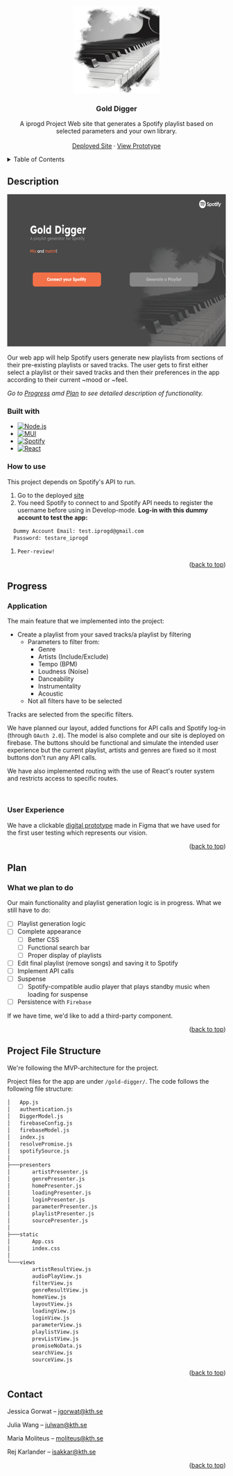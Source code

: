 <a name="readme-top"></a>

<!-- Title and Logo -->
<br />
<div align="center">
  <a href="https://github.com/dynamisk-webb/Gold-Digger">
    <img src="images/piano.png" height="200">
  </a>

  <h3 align="center">Gold Digger</h3>

  <p align="center">
    A iprogd Project Web site that generates a Spotify playlist based on selected parameters and your own library.
    <br />
    <br />
    <a href="https://gold-digger-be2ef.web.app/">Deployed Site</a>
    ·
    <a href="https://www.figma.com/file/3TpeoyPVti5l0aqRASbQL3/Gold-Digger-mock-up?node-id=0%3A1&t=UOCqxbzFzoUMvWx5-1">View Prototype</a>
  </p>
</div>

<!-- Table of Contents -->
<details>
  <summary>Table of Contents</summary>
  <ol>
    <li>
      <a href="#description">Description</a>
      <ul>
        <li><a href="#built-with">Built With</a></li>
        <li><a href="#how-to-use">How to Use</a></li>
      </ul>
    </li>
    <li><a href="#progress">Progress</a></li>
    <li><a href="#plan">Plan</a></li>
    <li>
      <a href="#project-file-structure">Project File Structure</a>
      <ul>
        <li><a href="#spotify-api">Spotify API</a></li>
      </ul>
    </li>
     <li><a href="#contact">Contact</a></li>
  </ol>
</details>

## **Description**
<div >
  <img src="images/frontPage.png" height="350">
</div>

Our web app will help Spotify users generate new playlists from sections of their pre-existing playlists or saved tracks. The user gets to first either select a playlist or their saved tracks and then their preferences in the app according to their current ~mood or ~feel.

*Go to <a href="progress">Progress</a> amd <a href="plan">Plan</a> to see detailed description of functionality.*

### Built with
* [![Node.js][node-shield]][node-url]
* [![MUI][mui-shield]][mui-url]
* [![Spotify][spotify-shield]][spotify-url]
* [![React][react-shield]][react-url]

### How to use

This project depends on Spotify's API to run.

1. Go to the deployed <a href="https://gold-digger-be2ef.web.app/">site</a>
2. You need Spotify to connect to and Spotify API needs to register the username before using in Develop-mode. **Log-in with this dummy account to test the app:**
```
  Dummy Account Email: test.iprogd@gmail.com
  Password: testare_iprogd
```
1. `Peer-review!`

<p align="right">(<a href="#readme-top">back to top</a>)</p>

## **Progress**
### Application

The main feature that we implemented into the project:
- Create a playlist from your saved tracks/a playlist by filtering
  - Parameters to filter from:
    - Genre
    - Artists (Include/Exclude)
    - Tempo (BPM)
    - Loudness (Noise)
    - Danceability
    - Instrumentality
    - Acoustic
  - Not all filters have to be selected

Tracks are selected from the specific filters.

We have planned our layout, added functions for API calls and Spotify log-in (through `OAuth 2.0`). The model is also complete and our site is deployed on firebase. The buttons should be functional and simulate the intended user experience but the current playlist, artists and genres are fixed so it most buttons don't run any API calls.

We have also implemented routing with the use of React's router system and restricts access to specific routes.

&nbsp;   

### User Experience

We have a clickable <a href="https://www.figma.com/file/3TpeoyPVti5l0aqRASbQL3/Gold-Digger-mock-up?node-id=0%3A1&t=UOCqxbzFzoUMvWx5-1">digital prototype</a> made in Figma that we have used for the first user testing which represents our vision.

<p align="right">(<a href="#readme-top">back to top</a>)</p>

## **Plan**
### What we plan to do

Our main functionality and playlist generation logic is in progress. What we still have to do:
- [ ] Playlist generation logic
- [ ] Complete appearance
  - [ ] Better CSS
  - [ ] Functional search bar
  - [ ] Proper display of playlists
- [ ] Edit final playlist (remove songs) and saving it to Spotify
- [ ] Implement API calls
- [ ] Suspense
  - [ ] Spotify-compatible audio player that plays standby music when loading for suspense
- [ ] Persistence with ``Firebase``

If we have time, we'd like to add a third-party component.

<p align="right">(<a href="#readme-top">back to top</a>)</p>

## **Project File Structure**

We're following the MVP-architecture for the project.

Project files for the app are under `/gold-digger/`. The code follows the following file structure:
```
│   App.js
│   authentication.js
│   DiggerModel.js
│   firebaseConfig.js
│   firebaseModel.js
│   index.js
│   resolvePromise.js
│   spotifySource.js
│
├───presenters
│       artistPresenter.js
│       genrePresenter.js
│       homePresenter.js
│       loadingPresenter.js
│       loginPresenter.js
│       parameterPresenter.js
│       playlistPresenter.js
│       sourcePresenter.js
│
├───static
│       App.css
│       index.css
│
└───views
        artistResultView.js
        audioPlayView.js
        filterView.js
        genreResultView.js
        homeView.js
        layoutView.js
        loadingView.js
        loginView.js
        parameterView.js
        playlistView.js
        prevListView.js
        promiseNoData.js
        searchView.js
        sourceView.js
```

<p align="right">(<a href="#readme-top">back to top</a>)</p>

## **Contact**
Jessica Gorwat – jgorwat@kth.se

Julia Wang – julwan@kth.se

Maria Moliteus – moliteus@kth.se

Rej Karlander – isakkar@kth.se

<p align="right">(<a href="#readme-top">back to top</a>)</p>

<!-- Links & Images -->
[spotify-shield]:https://camo.githubusercontent.com/f63f025c4f4797f4e0cf1904d1c87d02179a369b11948d5023af396d30dcad7b/68747470733a2f2f696d672e736869656c64732e696f2f7374617469632f76313f7374796c653d666f722d7468652d6261646765266d6573736167653d53706f7469667926636f6c6f723d314442393534266c6f676f3d53706f74696679266c6f676f436f6c6f723d464646464646266c6162656c3d
[spotify-url]:https://developer.spotify.com/documentation/web-api
[react-shield]:https://camo.githubusercontent.com/67a01fa7cf337616274f39c070a11638f2e65720e414ef55b8dd3f9c2a803b2a/68747470733a2f2f696d672e736869656c64732e696f2f7374617469632f76313f7374796c653d666f722d7468652d6261646765266d6573736167653d526561637426636f6c6f723d323232323232266c6f676f3d5265616374266c6f676f436f6c6f723d363144414642266c6162656c3d
[react-url]:https://react.dev/
[node-shield]:https://camo.githubusercontent.com/faec9d89bd2c7d47b91d988dcd0f27011c27e8191d45836cfa36bf2b3c2a92bd/68747470733a2f2f696d672e736869656c64732e696f2f7374617469632f76313f7374796c653d666f722d7468652d6261646765266d6573736167653d4e6f64652e6a7326636f6c6f723d333339393333266c6f676f3d4e6f64652e6a73266c6f676f436f6c6f723d464646464646266c6162656c3d
[node-url]:https://nodejs.org/en
[mui-shield]:https://camo.githubusercontent.com/208852c2348eb4c34115c18e7bc1364ef7ccc88a76a8e659a7ba13c4da7318c0/68747470733a2f2f696d672e736869656c64732e696f2f7374617469632f76313f7374796c653d666f722d7468652d6261646765266d6573736167653d4d554926636f6c6f723d303037464646266c6f676f3d4d5549266c6f676f436f6c6f723d464646464646266c6162656c3d
[mui-url]:https://mui.com/